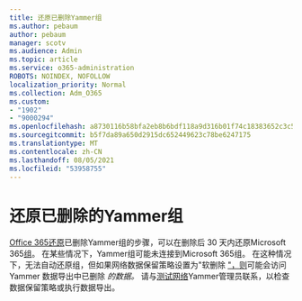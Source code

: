 ```yaml
---
title: 还原已删除Yammer组
ms.author: pebaum
author: pebaum
manager: scotv
ms.audience: Admin
ms.topic: article
ms.service: o365-administration
ROBOTS: NOINDEX, NOFOLLOW
localization_priority: Normal
ms.collection: Adm_O365
ms.custom:
- "1902"
- "9000294"
ms.openlocfilehash: a8730116b58bfa2eb8b6bdf118a9d316b01f74c18383652c3c58bda5be15a7b4
ms.sourcegitcommit: b5f7da89a650d2915dc652449623c78be6247175
ms.translationtype: MT
ms.contentlocale: zh-CN
ms.lasthandoff: 08/05/2021
ms.locfileid: "53958755"
---
```

# <a name="restore-a-deleted-yammer-group"></a>还原已删除的Yammer组

[Office 365还原](https://docs.microsoft.com/yammer/manage-yammer-groups/yammer-and-office-365-groups)已删除Yammer组的步骤，可以在删除后 30 天内还原Microsoft 365[组](https://docs.microsoft.com/microsoft-365/admin/create-groups/restore-deleted-group)。
在某些情况下，Yammer组可能未连接到Microsoft 365组。 在这种情况下，无法自动还原组，但如果网络数据保留策略设置为"软删除 ["，则](https://docs.microsoft.com/yammer/manage-security-and-compliance/export-yammer-enterprise-data)可能会访问 Yammer 数据导出中已删除 *的数据。* [](https://docs.microsoft.com/yammer/manage-security-and-compliance/manage-data-compliance) 请与[测试网络](https://docs.microsoft.com/yammer/manage-yammer-users/manage-yammer-admins)Yammer管理员联系，以检查数据保留策略或执行数据导出。
